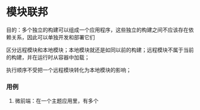 # 模块联邦

目的：多个独立的构建可以组成一个应用程序，这些独立的构建之间不应该存在依赖关系，因此可以单独开发和部署它们

区分远程模块和本地模块；本地模块就还是如同以前的构建；远程模块不属于当前的构建，并在运行时从容器中加载；

执行顺序不受把一个远程模块转化为本地模块的影响；

### 用例

1. 微前端：在一个主题应用里，有多个
